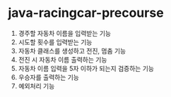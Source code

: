# java-racingcar-precourse

1. 경주할 자동차 이름을 입력받는 기능
2. 시도할 횟수를 입력받는 기능
3. 자동차 클래스를 생성하고 전진, 멈춤 기능
4. 전진 시 자동차 이름 출력하는 기능
5. 자동차 이름 입력을 5자 이하가 되는지 검증하는 기능
6. 우승자를 출력하는 기능
7. 예외처리 기능